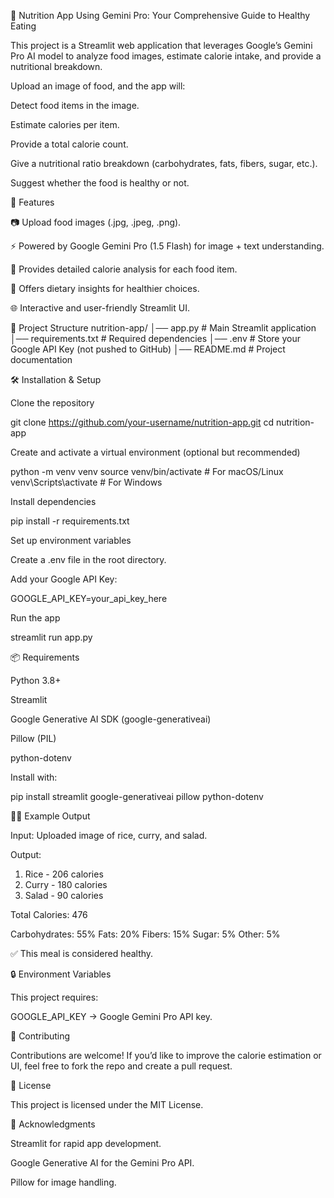 🍎 Nutrition App Using Gemini Pro: Your Comprehensive Guide to Healthy Eating

This project is a Streamlit web application that leverages Google’s Gemini Pro AI model to analyze food images, estimate calorie intake, and provide a nutritional breakdown.

Upload an image of food, and the app will:

Detect food items in the image.

Estimate calories per item.

Provide a total calorie count.

Give a nutritional ratio breakdown (carbohydrates, fats, fibers, sugar, etc.).

Suggest whether the food is healthy or not.

🚀 Features

📷 Upload food images (.jpg, .jpeg, .png).

⚡ Powered by Google Gemini Pro (1.5 Flash) for image + text understanding.

🧮 Provides detailed calorie analysis for each food item.

🥗 Offers dietary insights for healthier choices.

🌐 Interactive and user-friendly Streamlit UI.

📂 Project Structure
nutrition-app/
│── app.py              # Main Streamlit application
│── requirements.txt    # Required dependencies
│── .env                # Store your Google API Key (not pushed to GitHub)
│── README.md           # Project documentation

🛠️ Installation & Setup

Clone the repository

git clone https://github.com/your-username/nutrition-app.git
cd nutrition-app


Create and activate a virtual environment (optional but recommended)

python -m venv venv
source venv/bin/activate   # For macOS/Linux
venv\Scripts\activate      # For Windows


Install dependencies

pip install -r requirements.txt


Set up environment variables

Create a .env file in the root directory.

Add your Google API Key:

GOOGLE_API_KEY=your_api_key_here


Run the app

streamlit run app.py

📦 Requirements

Python 3.8+

Streamlit

Google Generative AI SDK (google-generativeai)

Pillow (PIL)

python-dotenv

Install with:

pip install streamlit google-generativeai pillow python-dotenv

🧑‍⚕️ Example Output

Input: Uploaded image of rice, curry, and salad.

Output:

1. Rice - 206 calories
2. Curry - 180 calories
3. Salad - 90 calories

Total Calories: 476

Carbohydrates: 55%
Fats: 20%
Fibers: 15%
Sugar: 5%
Other: 5%

✅ This meal is considered healthy.

🔒 Environment Variables

This project requires:

GOOGLE_API_KEY → Google Gemini Pro API key.

🤝 Contributing

Contributions are welcome! If you’d like to improve the calorie estimation or UI, feel free to fork the repo and create a pull request.

📜 License

This project is licensed under the MIT License.

🙌 Acknowledgments

Streamlit
 for rapid app development.

Google Generative AI
 for the Gemini Pro API.

Pillow
 for image handling.
